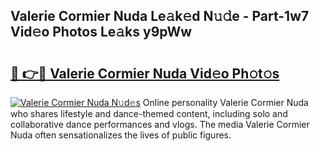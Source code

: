## Valerie Cormier Nuda Le𝚊k𝚎d N𝚞𝚍e - Part-1w7 Vid𝚎o Photos Le𝚊ks y9pWw

# <h2><a href="http://fbbxhz.evod.top/?m=Valerie+Cormier+Nuda">🔗 👉🔴 Valerie Cormier Nuda Vid𝚎o Ph𝚘t𝚘s</a></h2>

[![Valerie Cormier Nuda N𝚞d𝚎s](https://i.imgur.com/8V9OHl7.gif)](http://fbbxhz.evod.top/?m=Valerie+Cormier+Nuda)
Online personality Valerie Cormier Nuda who shares lifestyle and dance-themed content, including solo and collaborative dance performances and vlogs. The media Valerie Cormier Nuda often sensationalizes the lives of public figures. 
